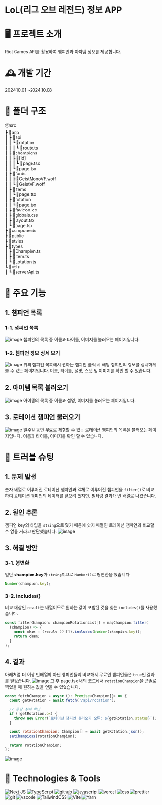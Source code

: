 # LoL(리그 오브 레전드) 정보 APP

# 🖥️ 프로젝트 소개

Riot Games API를 활용하여 챔피언과 아이템 정보를 제공합니다.

# 🕰️ 개발 기간

2024.10.01 ~2024.10.08

# 📂 폴더 구조

📦src  
 ┣ 📂app  
 ┃ ┣ 📂api  
 ┃ ┃ ┗ 📂rotation  
 ┃ ┃ ┃ ┗ 📜route.ts  
 ┃ ┣ 📂champions  
 ┃ ┃ ┣ 📂[id]  
 ┃ ┃ ┃ ┗ 📜page.tsx  
 ┃ ┃ ┗ 📜page.tsx  
 ┃ ┣ 📂fonts  
 ┃ ┃ ┣ 📜GeistMonoVF.woff  
 ┃ ┃ ┗ 📜GeistVF.woff  
 ┃ ┣ 📂items  
 ┃ ┃ ┗ 📜page.tsx  
 ┃ ┣ 📂rotation  
 ┃ ┃ ┗ 📜page.tsx  
 ┃ ┣ 📜favicon.ico  
 ┃ ┣ 📜globals.css  
 ┃ ┣ 📜layout.tsx  
 ┃ ┗ 📜page.tsx  
 ┣ 📂components  
 ┣ 📂public  
 ┣ 📂styles  
 ┣ 📂types  
 ┃ ┣ 📜Champion.ts  
 ┃ ┣ 📜Item.ts  
 ┃ ┗ 📜Lotation.ts  
 ┗ 📂utils  
 ┃ ┗ 📜serverApi.ts

# 🧩 주요 기능

## 1. 챔피언 목록

### 1-1. 챔피언 목록

![image](https://github.com/user-attachments/assets/98adc1f0-8ace-4bd6-97a7-1931d4022f99)
챔피언의 목록 중 이름과 타이틀, 이미지를 불러오는 페이지입니다.

### 1-2. 챔피언 정보 상세 보기

![image](https://github.com/user-attachments/assets/c41646a6-ea88-42d9-bf6a-c72259185726)
위의 챔피언 목록에서 원하는 챔피언 클릭 시 해당 챔피언의 정보를 상세하게 볼 수 있는 페이지입니다. 이름, 타이틀, 설명, 스탯 및 이미지를 확인 할 수 있습니다.

## 2. 아이템 목록 불러오기

![image](https://github.com/user-attachments/assets/6da8b714-d3eb-4a05-b82d-8bc4aa0b2db9)
아이템의 목록 중 이름과 설명, 이미지를 불러오는 페이지입니다.

## 3. 로테이션 챔피언 불러오기

![image](https://github.com/user-attachments/assets/39c424fc-844d-4f7b-987f-c9117f8912b2)
일주일 동안 무료로 체험할 수 있는 로테이션 챔피언의 목록을 불러오는 페이지입니다. 이름과 타이틀, 이미지를 확인 할 수 있습니다.

# 🚨 트러블 슈팅

## 1. 문제 발생

숫자 배열로 이루어진 로테이션 챔피언과 객체로 이루어진 챔피언을 `filter()`로 비교하여 로테이션 챔피언의 데이터를 얻으려 했지만, 필터링 결과가 빈 배열로 나왔습니다.

## 2. 원인 추론

챔피언 key의 타입을 `string`으로 줬기 때문에 숫자 배열인 로테이션 챔피언과 비교할 수 없을 거라고 판단했습니다.
![image](https://github.com/user-attachments/assets/ebd09f42-2024-4eb8-bdf9-e92049830197)

## 3. 해결 방안

### 3-1. 형변환

일단 **champion.key**가 `string`이므로 `Number()`로 형변환을 했습니다.

```js
Number(champion.key);
```

### 3-2. includes()

비교 대상인 `result`는 배열이므로 원하는 값이 포함된 것을 찾는 `includes()`를 사용했습니다.

```js
const filterChampion: championRotationList[] = mapChampion.filter(
  (champion) => {
    const cham = (result ?? []).includes(Number(champion.key));
    return cham;
  }
);
```

## 4. 결과

아래처럼 더 이상 빈배열이 아닌 챔피언들과 비교해서 무료인 챔피언들은 `true`인 결과를 얻었습니다.
![image](https://github.com/user-attachments/assets/8a2cf147-6f0e-4cda-910d-3d91123dab99)
그 후 page.tsx 내의 코드에서 `rotationChampion`을 콘솔로 찍었을 때 원하는 값을 얻을 수 있었습니다.

```js
const fetchChampion = async (): Promise<Champion[]> => {
  const getRotation = await fetch('/api/rotation');

  // 응답 상태 확인
  if (!getRotation.ok) {
    throw new Error(`로테이션 챔피언 불러오기 오류: ${getRotation.status}`);
  }

  const rotationChampion: Champion[] = await getRotation.json();
  setChampions(rotationChampion);

  return rotationChampion;
};
```

![image](https://github.com/user-attachments/assets/5a2961b2-dc2f-4cc7-be5b-33e80ab8f965)

# 📝 Technologies & Tools

![Next JS](https://img.shields.io/badge/Next-black?style=for-the-badge&logo=next.js&logoColor=white)
![TypeScript](https://img.shields.io/badge/typescript-%23007ACC.svg?style=for-the-badge&logo=typescript&logoColor=white)
![github](https://img.shields.io/badge/GitHub-100000?style=for-the-badge&logo=github&logoColor=white)
![javascript](https://img.shields.io/badge/JavaScript-F7DF1E?style=for-the-badge&logo=JavaScript&logoColor=white)
![vercel](https://img.shields.io/badge/Vercel-000000?style=for-the-badge&logo=vercel&logoColor=white)
![css](https://img.shields.io/badge/CSS-239120?&style=for-the-badge&logo=css3&logoColor=white)
![prettier](https://img.shields.io/badge/prettier-1A2C34?style=for-the-badge&logo=prettier&logoColor=F7BA3E)
![git](https://img.shields.io/badge/GIT-E44C30?style=for-the-badge&logo=git&logoColor=white)
![vscode](https://img.shields.io/badge/Visual_Studio_Code-0078D4?style=for-the-badge&logo=visual%20studio%20code&logoColor=white)
![TailwindCSS](https://img.shields.io/badge/tailwindcss-%2338B2AC.svg?style=for-the-badge&logo=tailwind-css&logoColor=white)
![Vite](https://img.shields.io/badge/vite-%23646CFF.svg?style=for-the-badge&logo=vite&logoColor=white)
![Yarn](https://img.shields.io/badge/yarn-%232C8EBB.svg?style=for-the-badge&logo=yarn&logoColor=white)
